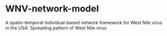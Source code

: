 # WNV-network-model
A spatio-temporal individual-based network framework for West Nile virus in the USA: Spreading pattern of West Nile virus
